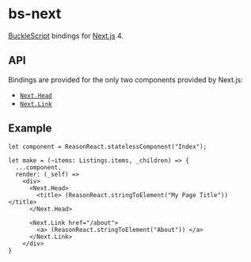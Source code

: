 # bs-next

[BuckleScript](https://github.com/bucklescript/bucklescript) bindings for
[Next.js](https://github.com/zeit/next.js) 4.

## API

Bindings are provided for the only two components provided by Next.js:

* [`Next.Head`](https://github.com/zeit/next.js/#populating-head)
* [`Next.Link`](https://github.com/zeit/next.js/#with-link)

## Example

```reason
let component = ReasonReact.statelessComponent("Index");

let make = (~items: Listings.items, _children) => {
  ...component,
  render: (_self) =>
    <div>
      <Next.Head>
        <title> (ReasonReact.stringToElement("My Page Title")) </title>
      </Next.Head>

      <Next.Link href="/about">
        <a> (ReasonReact.stringToElement("About")) </a>
      </Next.Link>
    </div>
}
```
